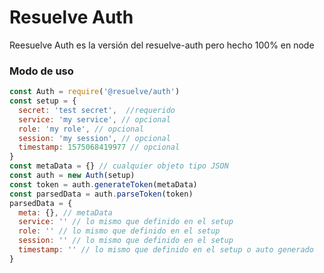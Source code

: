 Resuelve Auth
==================

Reesuelve Auth es la versión del resuelve-auth pero hecho 100% en node

### Modo de uso

```javascript
const Auth = require('@resuelve/auth')
const setup = {
  secret: 'test secret',  //requerido
  service: 'my service', // opcional
  role: 'my role', // opcional
  session: 'my session', // opcional
  timestamp: 1575068419977 // opcional
}
const metaData = {} // cualquier objeto tipo JSON
const auth = new Auth(setup)
const token = auth.generateToken(metaData)
const parsedData = auth.parseToken(token)
parsedData = {
  meta: {}, // metaData
  service: '' // lo mismo que definido en el setup
  role: '' // lo mismo que definido en el setup
  session: '' // lo mismo que definido en el setup
  timestamp: '' // lo mismo que definido en el setup o auto generado
}
```
